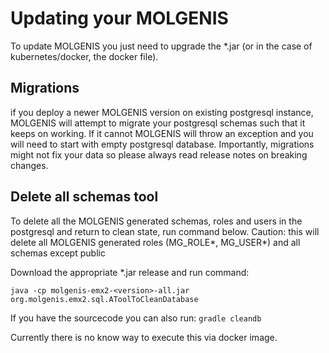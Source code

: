 # Updating your MOLGENIS

To update MOLGENIS you just need to upgrade the *.jar (or in the case of kubernetes/docker, the docker file).

## Migrations

if you deploy a newer MOLGENIS version on existing postgresql instance, MOLGENIS will attempt to migrate your postgresql
schemas such that it keeps on working. If it cannot MOLGENIS will throw an exception and you will need to start with
empty postgresql database. Importantly, migrations might not fix your data so please always read release notes on
breaking changes.

## Delete all schemas tool

To delete all the MOLGENIS generated schemas, roles and users in the postgresql and return to clean state, run command
below. Caution: this will delete all MOLGENIS generated roles (MG_ROLE*, MG_USER*) and all schemas except public

Download the appropriate *.jar release and run command:

```java -cp molgenis-emx2-<version>-all.jar org.molgenis.emx2.sql.AToolToCleanDatabase```

If you have the sourcecode you can also run:
```gradle cleandb```

Currently there is no know way to execute this via docker image.